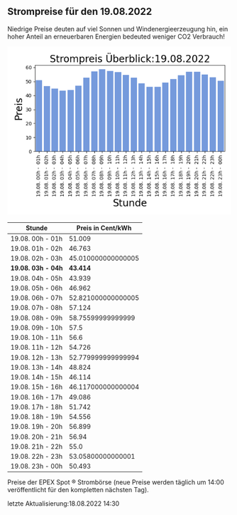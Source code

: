
## Strompreise für den 19.08.2022

Niedrige Preise deuten auf viel Sonnen und Windenergieerzeugung hin, ein hoher Anteil an erneuerbaren Energien bedeuted weniger CO2 Verbrauch!

![Strompreis übersicht](imgs/strompreis_uebersicht.png)

| Stunde | Preis in Cent/kWh |
|---|---|
| 19.08. 00h -  01h | 51.009 | 
| 19.08. 01h -  02h | 46.763 | 
| 19.08. 02h -  03h | 45.010000000000005 | 
| **19.08. 03h -  04h** | **43.414** | 
| 19.08. 04h -  05h | 43.939 | 
| 19.08. 05h -  06h | 46.962 | 
| 19.08. 06h -  07h | 52.821000000000005 | 
| 19.08. 07h -  08h | 57.124 | 
| 19.08. 08h -  09h | 58.75599999999999 | 
| 19.08. 09h -  10h | 57.5 | 
| 19.08. 10h -  11h | 56.6 | 
| 19.08. 11h -  12h | 54.726 | 
| 19.08. 12h -  13h | 52.779999999999994 | 
| 19.08. 13h -  14h | 48.824 | 
| 19.08. 14h -  15h | 46.114 | 
| 19.08. 15h -  16h | 46.117000000000004 | 
| 19.08. 16h -  17h | 49.086 | 
| 19.08. 17h -  18h | 51.742 | 
| 19.08. 18h -  19h | 54.556 | 
| 19.08. 19h -  20h | 56.899 | 
| 19.08. 20h -  21h | 56.94 | 
| 19.08. 21h -  22h | 55.0 | 
| 19.08. 22h -  23h | 53.05800000000001 | 
| 19.08. 23h -  00h | 50.493 | 

Preise der EPEX Spot ® Strombörse (neue Preise werden täglich um 14:00 veröffentlicht für den kompletten nächsten Tag).

letzte Aktualisierung:18.08.2022 14:30